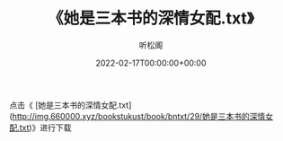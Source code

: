 ﻿---
title:  《她是三本书的深情女配.txt》
date:   2022-02-17T00:00:00+00:00
author: 听松阁
layout: post
permalink: /她是三本书的深情女配/
categories: 小说
tags: [小说]
---

点击《 [她是三本书的深情女配.txt](<a href="http://img.660000.xyz/bookstukust/book/bntxt/29/" target=_blank>http://img.660000.xyz/bookstukust/book/bntxt/29/她是三本书的深情女配.txt)》进行下载